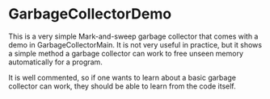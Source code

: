 GarbageCollectorDemo
====================

This is a very simple Mark-and-sweep garbage collector that comes with a demo in GarbageCollectorMain. It is not very useful in practice, but it shows a simple method a garbage collector can work to free unseen memory automatically for a program.

It is well commented, so if one wants to learn about a basic garbage collector can work, they should be able to learn from the code itself.
